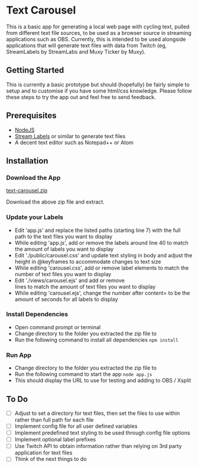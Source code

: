 # Text Carousel

This is a basic app for generating a local web page with cycling text, pulled from different text file sources, to be used as a browser source in streaming applications such as OBS. Currently, this is intended to be used alongside applications that will generate text files with data from Twitch (eg, StreamLabels by StreamLabs and Muxy Ticker by Muxy).

## Getting Started

This is currently a basic prototype but should (hopefully) be fairly simple to setup and to customise if you have some html/css knowledge. Please follow these steps to try the app out and feel free to send feedback.

## Prerequisites

* [NodeJS](https://nodejs.org)
* [Stream Labels](https://streamlabs.com/dashboard#/streamlabels) or similar to generate text files
* A decent text editor such as Notepad++ or Atom

## Installation

### Download the App

[text-carousel.zip](https://github.com/BeatnikAU/text-carousel/archive/master.zip)

Download the above zip file and extract.

### Update your Labels

* Edit 'app.js' and replace the listed paths (starting line 7) with the full path to the text files you want to display
* While editing 'app.js', add or remove the labels around line 40 to match the amount of labels you want to display
* Edit './public/carousel.css' and update text styling in body and adjust the height in @keyframes to accommodate changes to text size
* While editing 'carousel.css', add or remove label elements to match the number of text files you want to display
* Edit './views/carousel.ejs' and add or remove <div> lines to match the amount of text files you want to display
* While editing 'carousel.ejs', change the number after content= to be the amount of seconds for all labels to display

### Install Dependencies

* Open command prompt or terminal
* Change directory to the folder you extracted the zip file to
* Run the following command to install all dependencies
 `npm install`

### Run App

* Change directory to the folder you extracted the zip file to
* Run the following command to start the app
 `node app.js`
* This should display the URL to use for testing and adding to OBS / Xsplit

## To Do

- [ ] Adjust to set a directory for text files, then set the files to use within rather than full path for each file
- [ ] Implement config file for all user defined variables
- [ ] Implement predefined text styling to be used through config file options
- [ ] Implement optional label prefixes
- [ ] Use Twitch API to obtain information rather than relying on 3rd party application for text files
- [ ] Think of the next things to do
